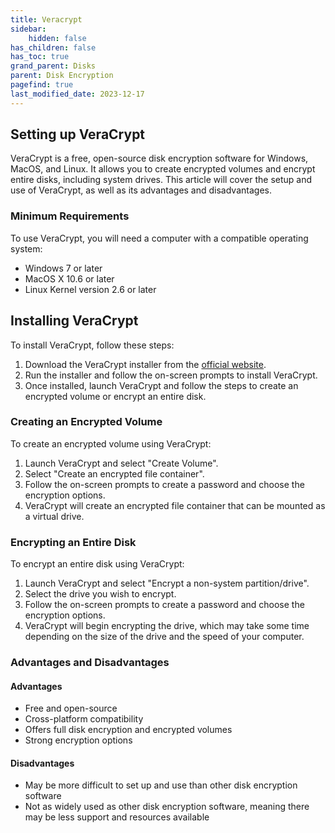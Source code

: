 ```yaml
---
title: Veracrypt
sidebar:
    hidden: false
has_children: false
has_toc: true
grand_parent: Disks
parent: Disk Encryption
pagefind: true
last_modified_date: 2023-12-17
---
```

## Setting up VeraCrypt

VeraCrypt is a free, open-source disk encryption software for Windows, MacOS, and Linux. It allows you to create encrypted volumes and encrypt entire disks, including system drives. This article will cover the setup and use of VeraCrypt, as well as its advantages and disadvantages.

### Minimum Requirements

To use VeraCrypt, you will need a computer with a compatible operating system:

- Windows 7 or later
- MacOS X 10.6 or later
- Linux Kernel version 2.6 or later

## Installing VeraCrypt

To install VeraCrypt, follow these steps:

1. Download the VeraCrypt installer from the [official website](https://www.veracrypt.fr/en/Home.html).
2. Run the installer and follow the on-screen prompts to install VeraCrypt.
3. Once installed, launch VeraCrypt and follow the steps to create an encrypted volume or encrypt an entire disk.

### Creating an Encrypted Volume

To create an encrypted volume using VeraCrypt:

1. Launch VeraCrypt and select "Create Volume".
2. Select "Create an encrypted file container".
3. Follow the on-screen prompts to create a password and choose the encryption options.
4. VeraCrypt will create an encrypted file container that can be mounted as a virtual drive.

### Encrypting an Entire Disk

To encrypt an entire disk using VeraCrypt:

1. Launch VeraCrypt and select "Encrypt a non-system partition/drive".
2. Select the drive you wish to encrypt.
3. Follow the on-screen prompts to create a password and choose the encryption options.
4. VeraCrypt will begin encrypting the drive, which may take some time depending on the size of the drive and the speed of your computer.

### Advantages and Disadvantages

#### Advantages

- Free and open-source
- Cross-platform compatibility
- Offers full disk encryption and encrypted volumes
- Strong encryption options

#### Disadvantages

- May be more difficult to set up and use than other disk encryption software
- Not as widely used as other disk encryption software, meaning there may be less support and resources available